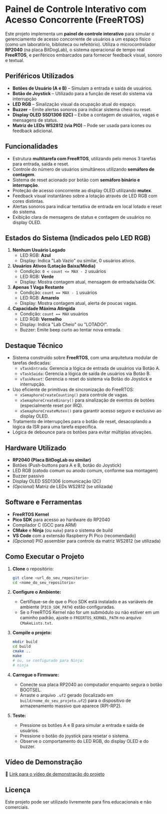 # Painel de Controle Interativo com Acesso Concorrente (FreeRTOS)

Este projeto implementa um **painel de controle interativo** para simular o gerenciamento de acesso concorrente de usuários a um espaço físico (como um laboratório, biblioteca ou refeitório). Utiliza o microcontrolador **RP2040** (na placa BitDogLab), o sistema operacional de tempo real **FreeRTOS**, e periféricos embarcados para fornecer feedback visual, sonoro e textual.

## Periféricos Utilizados

* **Botões de Usuário (A e B)** – Simulam a entrada e saída de usuários.
* **Botão de Joystick** – Utilizado para a função de reset do sistema via interrupção
* **LED RGB** – Sinalização visual da ocupação atual do espaço. 
* **Buzzer** – Emite alertas sonoros para indicar sistema cheio ou reset.
* **Display OLED SSD1306 (I2C)** – Exibe a contagem de usuários, vagas e mensagens de status.
* **Matriz de LEDs WS2812 (via PIO)** – Pode ser usada para ícones ou feedback adicional.

## Funcionalidades

* Estrutura **multitarefa com FreeRTOS**, utilizando pelo menos 3 tarefas para entrada, saída e reset.
* Controle do número de usuários simultâneos utilizando **semáforo de contagem**. 
* Sistema de reset acionado por botão com **semáforo binário e interrupção**.
* Proteção de acesso concorrente ao display OLED utilizando **mutex**. 
* Feedback visual instantâneo sobre a lotação através de LED RGB com cores distintas. 
* Alertas sonoros para indicar tentativa de entrada em local lotado e reset do sistema. 
* Exibição clara de mensagens de status e contagem de usuários no display OLED. 

## Estados do Sistema (Indicados pelo LED RGB)

1.  **Nenhum Usuário Logado**
    * LED RGB: **Azul**
    * Display: Indica "Lab Vazio" ou similar, 0 usuários ativos.
2.  **Usuários Ativos (Lotação Baixa/Média)**
    * Condição: `0 < count <= MAX - 2` usuários
    * LED RGB: **Verde**
    * Display: Mostra contagem atual, mensagem de entrada/saída OK.
3.  **Apenas 1 Vaga Restante**
    * Condição: `count == MAX - 1` usuários
    * LED RGB: **Amarelo**
    * Display: Mostra contagem atual, alerta de poucas vagas.
4.  **Capacidade Máxima Atingida**
    * Condição: `count == MAX` usuários
    * LED RGB: **Vermelho**
    * Display: Indica "Lab Cheio" ou "LOTADO!".
    * Buzzer: Emite beep curto ao tentar nova entrada. 

## Destaque Técnico

* Sistema construído sobre **FreeRTOS**, com uma arquitetura modular de tarefas dedicadas:
    * `vTaskEntrada`: Gerencia a lógica de entrada de usuários via Botão A. 
    * `vTaskSaida`: Gerencia a lógica de saída de usuários via Botão B.
    * `vTaskReset`: Gerencia o reset do sistema via Botão do Joystick e interrupção.
* Uso eficiente de primitivas de sincronização do FreeRTOS:
    * `xSemaphoreCreateCounting()` para controle de vagas.
    * `xSemaphoreCreateBinary()` para sinalização de eventos de botões (especialmente reset por IRQ).
    * `xSemaphoreCreateMutex()` para garantir acesso seguro e exclusivo ao display OLED.
* Tratamento de interrupções para o botão de reset, desacoplando a lógica da ISR para uma tarefa específica.
* Lógica de debounce para os botões para evitar múltiplas ativações.

## Hardware Utilizado

* **RP2040 (Placa BitDogLab ou similar)** 
* Botões (Push-buttons para A e B, botão do Joystick)
* LED RGB (catodo comum ou anodo comum, conforme sua montagem)
* Buzzer passivo
* Display OLED SSD1306 (comunicação I2C)
* *(Opcional)* Matriz de LEDs WS2812 (se utilizada)

## Software e Ferramentas

* **FreeRTOS Kernel**
* **Pico SDK** para acesso ao hardware do RP2040
* Compilador C (GCC para ARM)
* **CMake** e **Ninja** (ou `make`) para o sistema de build
* **VS Code** com a extensão Raspberry Pi Pico (recomendado)
* *(Opcional)* PIO assembler para controle da matriz WS2812 (se utilizada)

## Como Executar o Projeto

1.  **Clone** o repositório:
    ```bash
    git clone <url_do_seu_repositorio>
    cd <nome_do_seu_repositorio>
    ```

2.  **Configure o Ambiente:**
    * Certifique-se de que o Pico SDK está instalado e as variáveis de ambiente (`PICO_SDK_PATH`) estão configuradas.
    * Se o FreeRTOS Kernel não for um submódulo ou não estiver em um caminho padrão, ajuste o `FREERTOS_KERNEL_PATH` no arquivo `CMakeLists.txt`.

3.  **Compile o projeto:**
    ```bash
    mkdir build
    cd build
    cmake ..
    make 
    # ou, se configurado para Ninja:
    # ninja
    ```

4.  **Carregue o Firmware:**
    * Conecte sua placa RP2040 ao computador enquanto segura o botão BOOTSEL.
    * Arraste o arquivo `.uf2` gerado (localizado em `build/nome_do_seu_projeto.uf2`) para o dispositivo de armazenamento massivo que aparece (RPI-RP2).

5.  **Teste:**
    * Pressione os botões A e B para simular a entrada e saída de usuários.
    * Pressione o botão do joystick para resetar o sistema.
    * Observe o comportamento do LED RGB, do display OLED e do buzzer.

## Vídeo de Demonstração

🎥 [Link para o vídeo de demonstração do projeto]([https://www.youtube.com/watch?v=pdR5pkuVFnI])

## Licença

Este projeto pode ser utilizado livremente para fins educacionais e não comerciais.
